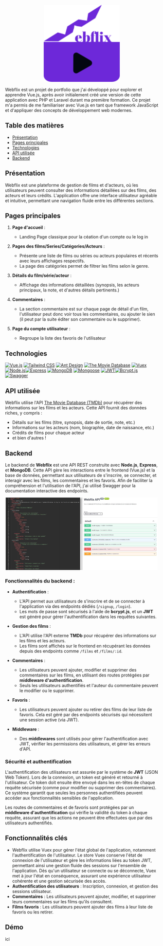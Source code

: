 <p align="center">
  <img src="./src/assets/webflix_logo.svg" alt="Swagger Documentation" width="250"/>
</p>

Webflix est un projet de portfolio que j'ai développé pour explorer et apprendre Vue.js, après avoir initialement créé une version de cette application avec PHP et Laravel durant ma première formation. Ce projet m'a permis de me familiariser avec Vue.js en tant que framework JavaScript et d'appliquer des concepts de développement web modernes.

## Table des matières

- [Présentation](#présentation)
- [Pages principales](#pages-principales)
- [Technologies](#technologies)
- [API utilisée](#api-utilisée)
- [Backend](#backend)

## Présentation

Webflix est une plateforme de gestion de films et d'acteurs, où les utilisateurs peuvent consulter des informations détaillées sur des films, des acteurs et leurs crédits. L'application offre une interface utilisateur agréable et intuitive, permettant une navigation fluide entre les différentes sections.

## Pages principales

1. **Page d'accueil** :

   - Landing Page classique pour la céation d'un compte ou le log in

2. **Pages des films/Series/Catégories/Acteurs** :

   - Présente une liste de films ou séries ou acteurs populaires et récents avec leurs affichages respectifs.
   - La page des catégories permet de filtrer les films selon le genre.

3. **Détails du film/série/acteur** :

   - Affichage des informations détaillées (synopsis, les acteurs principaux, la note, et d'autres détails pertinents.)

4. **Commentaires** :

   - La section commentaire est sur chaque page de détail d'un film, l'utilisateur peut donc voir tous les commentaires, ou ajouter le sien (il peut par la suite éditer son commentaire ou le supprimer).

5. **Page du compte utilisateur** :

   - Regroupe la liste des favoris de l'utilisateur

## Technologies

[![Vue.js](https://img.shields.io/badge/Vue.js-4FC08D?style=for-the-badge&logo=vue.js&logoColor=white)](https://vuejs.org/) [![Tailwind CSS](https://img.shields.io/badge/Tailwind_CSS-38B2AC?style=for-the-badge&logo=tailwind-css&logoColor=white)](https://tailwindcss.com/) [![Ant Design](https://img.shields.io/badge/Ant%20Design-0170FE?style=for-the-badge&logo=ant-design&logoColor=white)](https://ant.design/)
[![The Movie Database](https://img.shields.io/badge/The_Movie_Database-2DBCD1?style=for-the-badge&logo=themoviedb&logoColor=white)](https://www.themoviedb.org/) [![Vuex](https://img.shields.io/badge/Vuex-4.x-blue?style=for-the-badge&logo=vue.js)](https://vuex.vuejs.org/)
[![Node.js](https://img.shields.io/badge/Node.js-339933?style=for-the-badge&logo=node.js&logoColor=white)](https://nodejs.org/)[![Express](https://img.shields.io/badge/Express-000000?style=for-the-badge&logo=express&logoColor=white)](https://expressjs.com/) [![MongoDB](https://img.shields.io/badge/MongoDB-47A248?style=for-the-badge&logo=mongodb&logoColor=white)](https://www.mongodb.com/) [![Mongoose](https://img.shields.io/badge/Mongoose-880000?style=for-the-badge&logo=mongoose&logoColor=white)](https://mongoosejs.com/) [![JWT](https://img.shields.io/badge/JWT-D740FF?style=for-the-badge&logo=json-web-tokens&logoColor=white)](https://jwt.io/)[![Bcrypt.js](https://img.shields.io/badge/Bcrypt.js-000000?style=for-the-badge&logo=npm&logoColor=red)](https://www.npmjs.com/package/bcrypt) [![Swagger](https://img.shields.io/badge/Swagger-85EA2D?style=for-the-badge&logo=swagger&logoColor=white)](http://swagger.io/)

## API utilisée

Webflix utilise l'API [The Movie Database (TMDb)](https://www.themoviedb.org/documentation/api) pour récupérer des informations sur les films et les acteurs. Cette API fournit des données riches, y compris :

- Détails sur les films (titre, synopsis, date de sortie, note, etc.)
- Informations sur les acteurs (nom, biographie, date de naissance, etc.)
- Crédits de films pour chaque acteur
- et bien d'autres !

## Backend

Le backend de **Webflix** est une API REST construite avec **Node.js**, **Express**, et **MongoDB**. Cette API gère les interactions entre le frontend (Vue.js) et la base de données, permettant aux utilisateurs de s'inscrire, se connecter, et interagir avec les films, les commentaires et les favoris. Afin de faciliter la compréhension et l'utilisation de l'API, j'ai utilisé Swagger pour la documentation interactive des endpoints.

<p align="center">
  <img src="./src/assets/webflix_swagger.jpg" alt="Swagger Documentation" width="500"/>
</p>

### Fonctionnalités du backend :

- **Authentification** :

  - L'API permet aux utilisateurs de s'inscrire et de se connecter à l'application via des endpoints dédiés (`/signup`, `/login`).
  - Les mots de passe sont sécurisés à l'aide de **bcrypt.js**, et un **JWT** est généré pour gérer l'authentification dans les requêtes suivantes.

- **Gestion des films** :

  - L'API utilise l'API externe **TMDb** pour récupérer des informations sur les films et les acteurs.
  - Les films sont affichés sur le frontend en récupérant les données depuis des endpoints comme `/films` et `/films/:id`.

- **Commentaires** :

  - Les utilisateurs peuvent ajouter, modifier et supprimer des commentaires sur les films, en utilisant des routes protégées par **middleware d'authentification**.
  - Seuls les utilisateurs authentifiés et l'auteur du commentaire peuvent le modifier ou le supprimer.

- **Favoris** :

  - Les utilisateurs peuvent ajouter ou retirer des films de leur liste de favoris. Cela est géré par des endpoints sécurisés qui nécessitent une session active (via JWT).

- **Middleware** :
  - Des **middlewares** sont utilisés pour gérer l'authentification avec JWT, vérifier les permissions des utilisateurs, et gérer les erreurs d'API.

### Sécurité et authentification

L'authentification des utilisateurs est assurée par le système de **JWT** (JSON Web Token). Lors de la connexion, un token est généré et retourné à l'utilisateur. Ce token doit ensuite être envoyé dans les en-têtes de chaque requête sécurisée (comme pour modifier ou supprimer des commentaires). Ce système garantit que seules les personnes authentifiées peuvent accéder aux fonctionnalités sensibles de l'application.

Les routes de commentaires et de favoris sont protégées par un **middleware d'authentification** qui vérifie la validité du token à chaque requête, assurant que les actions ne peuvent être effectuées que par des utilisateurs authentifiés.

## Fonctionnalités clés

- Webflix utilise Vuex pour gérer l'état global de l'application, notamment l'authentification de l'utilisateur. Le store Vuex conserve l'état de connexion de l'utilisateur et gère les informations liées au token JWT, permettant ainsi une gestion fluide des sessions sur l'ensemble de l'application. Dès qu'un utilisateur se connecte ou se déconnecte, Vuex met à jour l'état en conséquence, assurant une expérience utilisateur cohérente et une gestion sécurisée des accès.
- **Authentification des utilisateurs** : Inscription, connexion, et gestion des sessions utilisateur.
- **Commentaires** : Les utilisateurs peuvent ajouter, modifier, et supprimer leurs commentaires sur les films qu'ils consultent.
- **Films favoris** : Les utilisateurs peuvent ajouter des films à leur liste de favoris ou les retirer.

## Démo

ici
